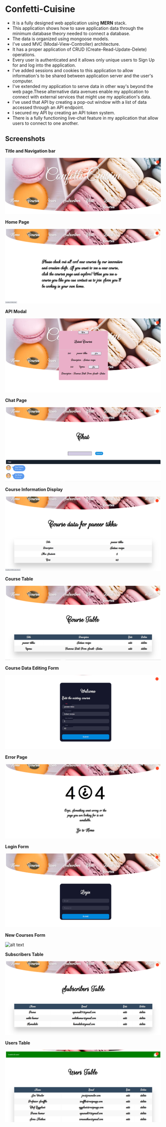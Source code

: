 # Confetti-Cuisine

* It is a fully designed web application using **MERN** stack.
* This application shows how to save application data through the minimum database theory needed to connect a database. 
* The data is organized using mongoose models. 
* I've used MVC (Modal-View-Controller) architecture. 
* It has a proper application of CRUD (Create-Read-Update-Delete) operations. 
* Every user is authenticated and it allows only unique users to Sign Up for and log into the application.
* I've added sessions and cookies to this application to allow information's to be shared between application server and the user's computer.
* I've extended my application to serve data in other way's beyond the web page.These alternative data avenues enable my application to connect with external services that might use my application's data.
* I've used that API by creating a pop-out window with a list of data accessed through an API endpoint. 
* I secured my API by creating an API token system.
* There is a fully functioning live-chat feature in my application that allow users to connect to one another.

## Screenshots

**Title and Navigation bar**

![alt text](/screenshots/Header.jpg)

**Home Page**

![alt text](/screenshots/Home_Page_Content.jpg)

**API Modal**

![alt text](/screenshots/API_Modal.jpg)

**Chat Page**

![alt text](/screenshots/Chat_Page.jpg)

**Course Information Display**

![alt text](/screenshots/Course_Information.jpg)

**Course Table**

![alt text](/screenshots/Course_Table.jpg)

**Course Data Editing Form**

![alt text](/screenshots/Editing_Courses.jpg)

**Error Page**

![alt text](/screenshots/Error_Page.jpg)

**Login Form**

![alt text](/screenshots/Login.jpg)

**New Courses Form**

![alt text](/screenshots/New_Courses_Form.jpg)

**Subscribers Table**

![alt text](/screenshots/Subscribers_table.jpg)

**Users Table**

![alt text](/screenshots/Users_Table.jpg)